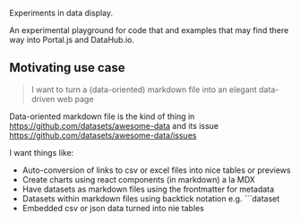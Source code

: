 Experiments in data display.

An experimental playground for code that and examples that may find there way into Portal.js and DataHub.io.

## Motivating use case

> I want to turn a (data-oriented) markdown file into an elegant data-driven web page

Data-oriented markdown file is the kind of thing in https://github.com/datasets/awesome-data and its issue https://github.com/datasets/awesome-data/issues

I want things like:

* Auto-conversion of links to csv or excel files into nice tables or previews
* Create charts using react components (in markdown) a la MDX
* Have datasets as markdown files using the frontmatter for metadata
* Datasets within markdown files using backtick notation e.g. \`\`\`dataset
* Embedded csv or json data turned into nie tables
